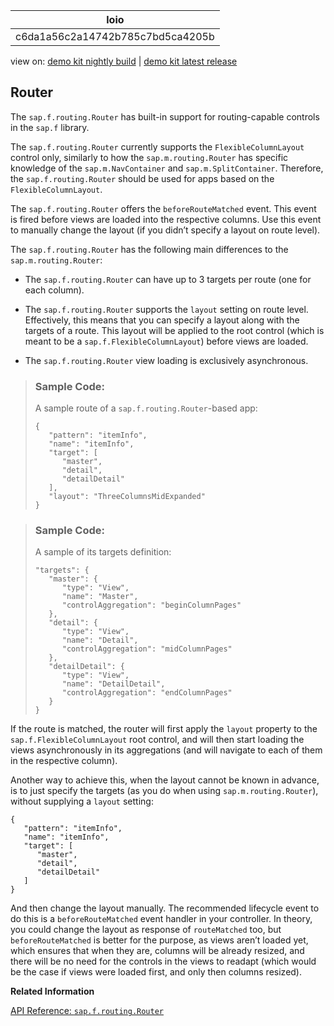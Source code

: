 <!-- loioc6da1a56c2a14742b785c7bd5ca4205b -->

| loio |
| -----|
| c6da1a56c2a14742b785c7bd5ca4205b |

<div id="loio">

view on: [demo kit nightly build](https://openui5nightly.hana.ondemand.com/topic/c6da1a56c2a14742b785c7bd5ca4205b) | [demo kit latest release](https://sdk.openui5.org/topic/c6da1a56c2a14742b785c7bd5ca4205b)</div>

## Router

The `sap.f.routing.Router` has built-in support for routing-capable controls in the `sap.f` library.

The `sap.f.routing.Router` currently supports the `FlexibleColumnLayout` control only, similarly to how the `sap.m.routing.Router` has specific knowledge of the `sap.m.NavContainer` and `sap.m.SplitContainer`. Therefore, the `sap.f.routing.Router` should be used for apps based on the `FlexibleColumnLayout`.

The `sap.f.routing.Router` offers the `beforeRouteMatched` event. This event is fired before views are loaded into the respective columns. Use this event to manually change the layout \(if you didn’t specify a layout on route level\).

The `sap.f.routing.Router` has the following main differences to the `sap.m.routing.Router`:

-   The `sap.f.routing.Router` can have up to 3 targets per route \(one for each column\).

-   The `sap.f.routing.Router` supports the `layout` setting on route level. Effectively, this means that you can specify a layout along with the targets of a route. This layout will be applied to the root control \(which is meant to be a `sap.f.FlexibleColumnLayout`\) before views are loaded.

-   The `sap.f.routing.Router` view loading is exclusively asynchronous.


> ### Sample Code:  
> A sample route of a `sap.f.routing.Router`-based app:
> 
> ```
> {
>    "pattern": "itemInfo",
>    "name": "itemInfo",
>    "target": [
>       "master",
>       "detail",
>       "detailDetail"
>    ],
>    "layout": "ThreeColumnsMidExpanded"
> }
> ```

> ### Sample Code:  
> A sample of its targets definition:
> 
> ```
> "targets": {
>    "master": {
>       "type": "View",
>       "name": "Master",
>       "controlAggregation": "beginColumnPages"
>    },
>    "detail": {
>       "type": "View",
>       "name": "Detail",
>       "controlAggregation": "midColumnPages"
>    },
>    "detailDetail": {
>       "type": "View",
>       "name": "DetailDetail",
>       "controlAggregation": "endColumnPages"
>    }
> }
> 
> ```

If the route is matched, the router will first apply the `layout` property to the `sap.f.FlexibleColumnLayout` root control, and will then start loading the views asynchronously in its aggregations \(and will navigate to each of them in the respective column\).

Another way to achieve this, when the layout cannot be known in advance, is to just specify the targets \(as you do when using `sap.m.routing.Router`\), without supplying a `layout` setting:

```
{
   "pattern": "itemInfo",
   "name": "itemInfo",
   "target": [
      "master",
      "detail",
      "detailDetail"
   ]
}

```

And then change the layout manually. The recommended lifecycle event to do this is a `beforeRouteMatched` event handler in your controller. In theory, you could change the layout as response of `routeMatched` too, but `beforeRouteMatched` is better for the purpose, as views aren’t loaded yet, which ensures that when they are, columns will be already resized, and there will be no need for the controls in the views to readapt \(which would be the case if views were loaded first, and only then columns resized\).

**Related Information**  


[API Reference: `sap.f.routing.Router`](https://sdk.openui5.orgdocs/api/symbols/sap.f.routing.Router.html)

